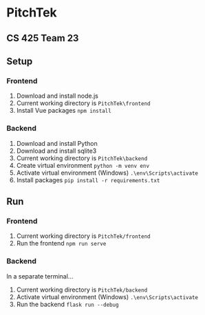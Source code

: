 # PitchTek
## CS 425 Team 23

## Setup

### Frontend
1. Download and install node.js
2. Current working directory is `PitchTek\frontend`
3. Install Vue packages 
    ```npm install```

### Backend
1. Download and install Python
2. Download and install sqlite3
3. Current working directory is `PitchTek\backend`
4. Create virtual environment 
    ```python -m venv env```
5. Activate virtual environment (Windows)
    ```.\env\Scripts\activate```
6. Install packages 
    ```pip install -r requirements.txt```

## Run

### Frontend
1. Current working directory is `PitchTek/frontend`
2. Run the frontend 
    ```npm run serve```

### Backend
In a separate terminal...
1. Current working directory is `PitchTek/backend`
2. Activate virtual environment (Windows) 
    ```.\env\Scripts\activate```
3. Run the backend 
    ```flask run --debug```
